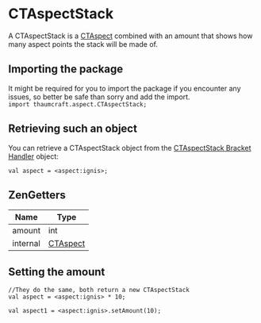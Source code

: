 # CTAspectStack

A CTAspectStack is a [CTAspect](CTAspect) combined with an amount that shows how many aspect points the stack will be made of.  


## Importing the package
It might be required for you to import the package if you encounter any issues, so better be safe than sorry and add the import.  
`import thaumcraft.aspect.CTAspectStack;` 

## Retrieving such an object
You can retrieve a CTAspectStack object from the [CTAspectStack Bracket Handler](/Mods/ModTweaker/Thaumcraft/Brackets/Bracket_Aspects) object:
```
val aspect = <aspect:ignis>;
```


## ZenGetters

| Name      | Type                 |
|-----------|----------------------|
| amount    | int                  |
| internal  | [CTAspect](CTAspect) |

## Setting the amount

```
//They do the same, both return a new CTAspectStack
val aspect = <aspect:ignis> * 10;

val aspect1 = <aspect:ignis>.setAmount(10);
```
